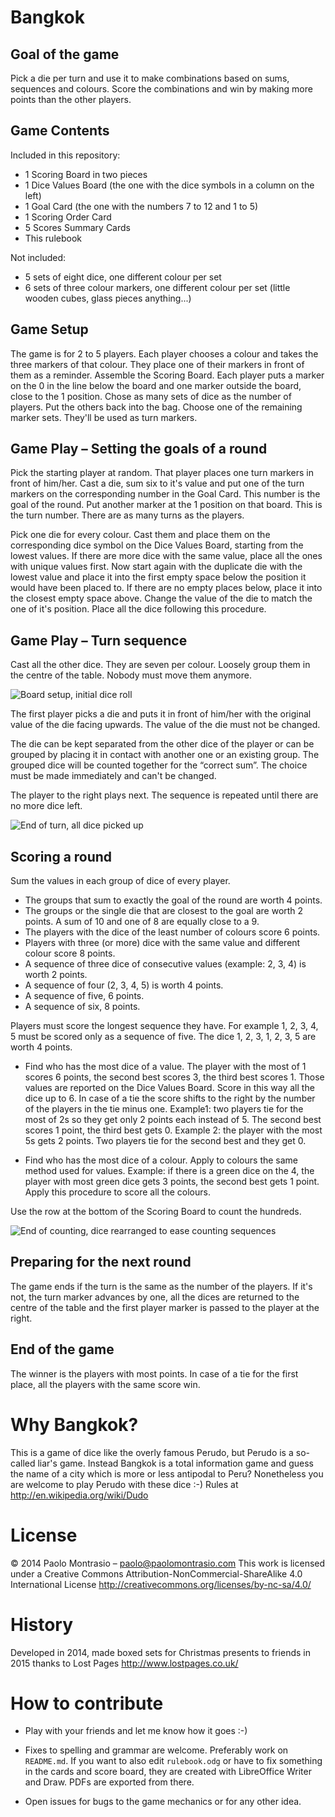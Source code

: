 # Bangkok

## Goal of the game

Pick a die per turn and use it to make combinations based on sums, sequences and colours. Score the combinations and win by making more points than the other players.


## Game Contents

Included in this repository:

* 1 Scoring Board in two pieces
* 1 Dice Values Board (the one with the dice symbols in a column on the left)
* 1 Goal Card (the one with the numbers 7 to 12 and 1 to 5)
* 1 Scoring Order Card
* 5 Scores Summary Cards
* This rulebook

Not included:

* 5 sets of eight dice, one different colour per set
* 6 sets of three colour markers, one different colour per set (little wooden cubes, glass pieces anything...)


## Game Setup

The game is for 2 to 5 players. Each player chooses a colour and takes the three markers of that colour. They place one of their markers in front of them as a reminder.
Assemble the Scoring Board. Each player puts a marker on the 0 in the line below the board and one marker outside the board, close to the 1 position.
Chose as many sets of dice as the number of players. Put the others back into the bag.
Choose one of the remaining marker sets. They'll be used as turn markers.


## Game Play – Setting the goals of a round

Pick the starting player at random. That player places one turn markers in front of him/her.
Cast a die, sum six to it's value and put one of the turn markers on the corresponding number in the Goal Card. This number is the goal of the round. Put another marker at the 1 position on that board. This is the turn number. There are as many turns as the players.

Pick one die for every colour. Cast them and place them on the corresponding dice symbol on the Dice Values Board, starting from the lowest values. If there are more dice with the same value, place all the ones with unique values first. Now start again with the duplicate die with the lowest value and place it into the first empty space below the position it would have been placed to. If there are no empty places below, place it into the closest empty space above. Change the value of the die to match the one of it's position. Place all the dice following this procedure.


## Game Play – Turn sequence

Cast all the other dice. They are seven per colour. Loosely group them in the centre of the table. Nobody must move them anymore.

![Board setup, initial dice roll](images/01-beginning-of-turn.jpg?raw=true "Board setup, initial dice roll")

The first player picks a die and puts it in front of him/her with the original value of the die facing upwards. The value of the die must not be changed.

The die can be kept separated from the other dice of the player or can be grouped by placing it in contact with another one or an existing group. The grouped dice will be counted together for the “correct sum”. The choice must be made immediately and can't be changed.

The player to the right plays next. The sequence is repeated until there are no more dice left.

![End of turn, all dice picked up](images/02-end-of-turn.jpg?raw=true "End of turn, all dice picked up")

## Scoring a round

Sum the values in each group of dice of every player.

* The groups that sum to exactly the goal of the round are worth 4 points.
* The groups or the single die that are closest to the goal are worth 2 points. A sum of 10 and one of 8 are equally close to a 9.
* The players with the dice of the least number of colours score 6 points.
* Players with three (or more) dice with the same value and different colour score 8 points.
* A sequence of three dice of consecutive values (example: 2, 3, 4) is worth 2 points.
* A sequence of four (2, 3, 4, 5) is worth 4 points.
* A sequence of five, 6 points.
* A sequence of six, 8 points.

Players must score the longest sequence they have.
For example 1, 2, 3, 4, 5 must be scored only as a sequence of five. The dice 1, 2, 3, 1, 2, 3, 5 are worth 4 points.

* Find who has the most dice of a value. The player with the most of 1 scores 6 points, the second best scores 3, the third best scores 1. Those values are reported on the Dice Values Board. Score in this way all the dice up to 6. In case of a tie the score shifts to the right by the number of the players in the tie minus one. Example1: two players tie for the most of 2s so they get only 2 points each instead of 5. The second best scores 1 point, the third best gets 0. Example 2: the player with the most 5s gets 2 points. Two players tie for the second best and they get 0.

* Find who has the most dice of a colour. Apply to colours the same method used for values. Example: if there is a green dice on the 4, the player with most green dice gets 3 points, the second best gets 1 point. Apply this procedure to score all the colours.

Use the row at the bottom of the Scoring Board to count the hundreds.

![End of counting, dice rearranged to ease counting sequences](images/03-end-of-counting.jpg?raw=true "End of counting, dice rearranged to ease counting sequences")

## Preparing for the next round

The game ends if the turn is the same as the number of the players.
If it's not, the turn marker advances by one, all the dices are returned to the centre of the table and the first player marker is passed to the player at the right.

## End of the game

The winner is the players with most points. In case of a tie for the first place, all the players with the same score win.

# Why Bangkok?

This is a game of dice like the overly famous Perudo, but Perudo is a so-called liar's game. Instead Bangkok is a total information game and guess the name of a city which is more or less antipodal to Peru? Nonetheless you are welcome to play Perudo with these dice :-) Rules at <http://en.wikipedia.org/wiki/Dudo>

# License

© 2014 Paolo Montrasio – paolo@paolomontrasio.com
This work is licensed under a Creative Commons Attribution-NonCommercial-ShareAlike 4.0 International License
<http://creativecommons.org/licenses/by-nc-sa/4.0/>

# History

Developed in 2014, made boxed sets for Christmas presents to friends in 2015 thanks to Lost Pages <http://www.lostpages.co.uk/>

# How to contribute

* Play with your friends and let me know how it goes :-)

* Fixes to spelling and grammar are welcome. Preferably work on `README.md`. If you want to also edit `rulebook.odg` or have to fix something in the cards and score board, they are created with LibreOffice Writer and Draw. PDFs are exported from there.

* Open issues for bugs to the game mechanics or for any other idea.
